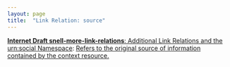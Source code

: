 ```yaml
---
layout: page
title:  "Link Relation: source"
---
```


[**Internet Draft snell-more-link-relations**: Additional Link Relations and the urn:social Namespace](/specs/IETF/I-D/snell-more-link-relations "This specification defines a number of additional Link Relation Types that can used for a variety of purposes."): [Refers to the original source of information contained by the context resource.](http://tools.ietf.org/html/draft-snell-more-link-relations#section-3)


